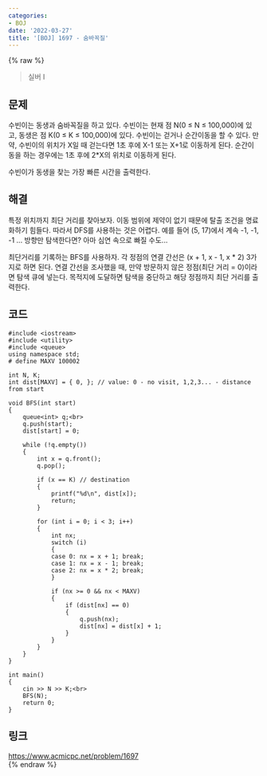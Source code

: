 ```yaml
---
categories:
- BOJ
date: '2022-03-27'
title: '[BOJ] 1697 - 숨바꼭질'
---
```


{% raw %}
> 실버 I<br>

## 문제
수빈이는 동생과 숨바꼭질을 하고 있다. 수빈이는 현재 점 N(0 ≤ N ≤ 100,000)에 있고, 동생은 점 K(0 ≤ K ≤ 100,000)에 있다. 수빈이는 걷거나 순간이동을 할 수 있다. 만약, 수빈이의 위치가 X일 때 걷는다면 1초 후에 X-1 또는 X+1로 이동하게 된다. 순간이동을 하는 경우에는 1초 후에 2*X의 위치로 이동하게 된다.

수빈이가 동생을 찾는 가장 빠른 시간을 출력한다.

##  해결
특정 위치까지 최단 거리를 찾아보자. 이동 범위에 제약이 없기 때문에 탈출 조건을 명료화하기 힘들다. 따라서 DFS를 사용하는 것은 어렵다. 예를 들어 (5, 17)에서 계속 -1, -1, -1 ... 방향만 탐색한다면? 아마 심연 속으로 빠질 수도...

최단거리를 기록하는 BFS를 사용하자. 각 정점의 연결 간선은 (x + 1, x - 1, x * 2) 3가지로 하면 된다. 연결 간선을 조사했을 때, 만약 방문하지 않은 정점(최단 거리 = 0)이라면 탐색 큐에 넣는다. 목적지에 도달하면 탐색을 중단하고 해당 정점까지 최단 거리를 출력한다.

## 코드
```
#include <iostream>
#include <utility>
#include <queue>
using namespace std;
# define MAXV 100002

int N, K;
int dist[MAXV] = { 0, }; // value: 0 - no visit, 1,2,3... - distance from start

void BFS(int start)
{
	queue<int> q;<br>
	q.push(start);
	dist[start] = 0;

	while (!q.empty())
	{
		int x = q.front();
		q.pop();

		if (x == K) // destination
		{
			printf("%d\n", dist[x]);
			return;
		}

		for (int i = 0; i < 3; i++)
		{
			int nx;
			switch (i)
			{
			case 0: nx = x + 1; break;
			case 1: nx = x - 1; break;
			case 2: nx = x * 2; break;
			}

			if (nx >= 0 && nx < MAXV)
			{
				if (dist[nx] == 0)
				{
					q.push(nx);
					dist[nx] = dist[x] + 1;
				}
			}
		}
	}
}

int main()
{
	cin >> N >> K;<br>
	BFS(N);
	return 0;
}
```

## 링크
https://www.acmicpc.net/problem/1697<br>
{% endraw %}